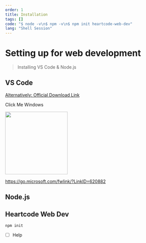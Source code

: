 ```yaml
---
order: 1
title: Installation
tags: []
code: "$ node -v\n$ npm -v\n$ npm init heartcode-web-dev"
lang: "Shell Session"
---
```


# Setting up for web development
> Installing VS Code & Node.js
      
## VS Code

[Alternatively: Official Download Link](https://code.visualstudio.com/download) 


Click Me Windows

[<img src="windows.png" contain width="200px">](https://aka.ms/win32-user-stable)





https://go.microsoft.com/fwlink/?LinkID=620882

## Node.js


 

## Heartcode Web Dev
```shell script
npm init
```

- [ ] Help

